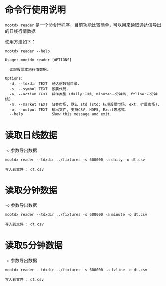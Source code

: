 # 命令行使用说明

`mootdx reader` 是一个命令行程序，目前功能比较简单，可以用来读取通达信导出的日线行情数据

使用方法如下：

```
mootdx reader --help

Usage: mootdx reader [OPTIONS]

  读取股票本地行情数据.

Options:
  -d, --tdxdir TEXT  通达信数据目录.
  -s, --symbol TEXT  股票代码.
  -a, --action TEXT  操作类型 (daily:日线, minute:一分钟线, fzline:五分钟线).
  -m, --market TEXT  证券市场, 默认 std (std: 标准股票市场, ext: 扩展市场).
  -o, --output TEXT  输出文件, 支持CSV, HDF5, Excel等格式.
  --help             Show this message and exit.

```

# 读取日线数据

`-o` 参数导出数据

```shell
mootdx reader --tdxdir ../fixtures -s 600000 -a daily -o dt.csv

写入到文件 : dt.csv

```

# 读取分钟数据

`-o` 参数导出数据

```shell
mootdx reader --tdxdir ../fixtures -s 600000 -a minute -o dt.csv

写入到文件 : dt.csv

```

# 读取5分钟数据

`-o` 参数导出数据

```shell
mootdx reader --tdxdir ../fixtures -s 600000 -a fzline -o dt.csv

写入到文件 : dt.csv

```
